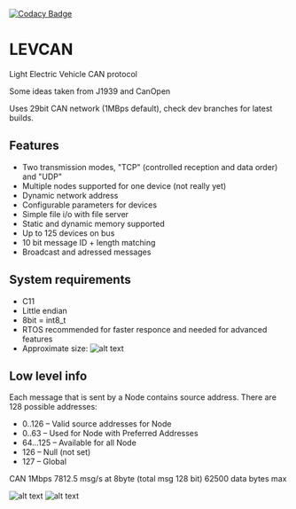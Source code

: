 [![Codacy Badge](https://app.codacy.com/project/badge/Grade/50630b32be6948d9b6e1a81c14156d79)](https://www.codacy.com/manual/VasiliSker/LEVCAN?utm_source=github.com&amp;utm_medium=referral&amp;utm_content=VasiliSker/LEVCAN&amp;utm_campaign=Badge_Grade)
# LEVCAN
Light Electric Vehicle CAN protocol

Some ideas taken from J1939 and CanOpen

Uses 29bit CAN network (1MBps default), check dev branches for latest builds.

Features
----------------
 - Two transmission modes, "TCP" (controlled reception and data order) and "UDP"
 - Multiple nodes supported for one device (not really yet)
 - Dynamic network address
 - Configurable parameters for devices
 - Simple file i/o with file server
 - Static and dynamic memory supported
 - Up to 125 devices on bus
 - 10 bit message ID + length matching
 - Broadcast and adressed messages

System requirements
----------------
 - C11
 - Little endian
 - 8bit = int8_t
 - RTOS recommended for faster responce and needed for advanced features
 - Approximate size:
![alt text](https://i.imgur.com/G70JQeg.png)
 
Low level info
----------------
Each message that is sent by a Node contains source address. There are 128 possible addresses: 
 - 0..126 – Valid source addresses for Node 
 - 0..63 – Used for Node with Preferred Addresses
 - 64...125 – Available for all Node
 - 126 – Null (not set)
 - 127 – Global 
 
CAN 1Mbps
7812.5 msg/s at 8byte (total msg 128 bit)
62500 data bytes max

![alt text](https://i.imgur.com/L0YKIc9.png)
![alt text](https://i.imgur.com/CYgbNCG.png)
